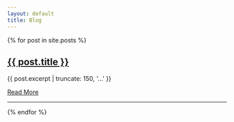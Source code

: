```yaml
---
layout: default
title: Blog
---
```


<div class="blog-list">
    {% for post in site.posts %}
    <div class="blog-post">
        <h2 class="blog-title"><a href="{{ post.url }}">{{ post.title }}</a></h2>
        <p class="blog-preview">{{ post.excerpt | truncate: 150, '...' }}</p>
        <a class="read-more" href="{{ post.url }}">Read More</a>
        <hr class="post-divider">
    </div>
    {% endfor %}
</div>

